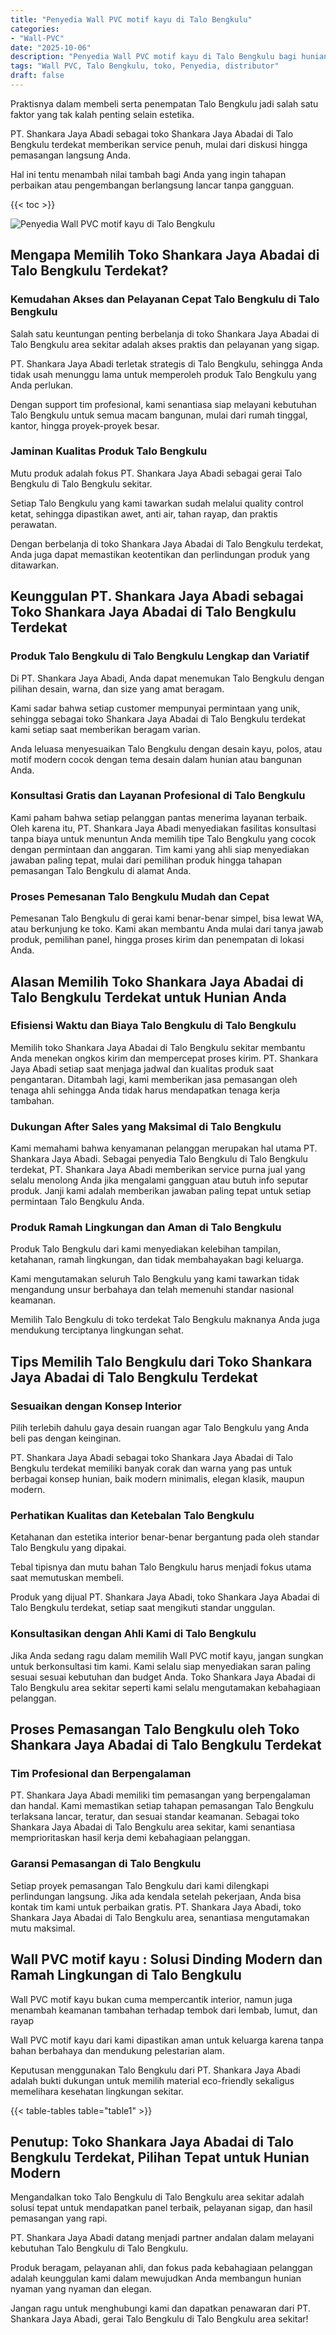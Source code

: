 ```yaml
---
title: "Penyedia Wall PVC motif kayu di Talo Bengkulu"
categories: 
- "Wall-PVC"
date: "2025-10-06"
description: "Penyedia Wall PVC motif kayu di Talo Bengkulu bagi hunian, kantor, serta gerai. Material berkualitas, variasi motif, pilihan warna elegan, beserta servis penempatan oleh teknisi berpengalaman dan jaminan resmi!|Jasa penjualan Wall PVC motif kayu di Talo Bengkulu bagi kebutuhan tempat tinggal, perkantoran, atau gerai, beserta panel berkualitas dan pemasangan oleh tenaga ahli profesional serta kepastian resmi.|Pilihan Wall PVC motif kayu di Talo Bengkulu yang terbukti bagi rumah, kantor, serta gerai, bersama panel terbaik dan penempatan oleh teknisi berpengalaman serta kepastian resmi.|Penjualan Wall PVC motif kayu di Talo Bengkulu bagi rumah, perkantoran, dan ritel, beserta produk berkualitas dan penempatan ditangani oleh tenaga ahli ahli, lengkap dengan kepastian resmi.}"
tags: "Wall PVC, Talo Bengkulu, toko, Penyedia, distributor"
draft: false
---
```


Praktisnya dalam membeli serta penempatan Talo Bengkulu jadi salah satu faktor yang tak kalah penting selain estetika.

PT. Shankara Jaya Abadi sebagai toko Shankara Jaya Abadai di Talo Bengkulu terdekat memberikan service penuh, mulai dari diskusi hingga pemasangan langsung Anda.

Hal ini tentu menambah nilai tambah bagi Anda yang ingin tahapan perbaikan atau pengembangan berlangsung lancar tanpa gangguan.

{{< toc >}}

![Penyedia Wall PVC motif kayu di Talo Bengkulu](/images/Wall-PVC/Penyedia-Wall-PVC-motif-kayu-di-Talo-Bengkulu.png)


## Mengapa Memilih Toko Shankara Jaya Abadai di Talo Bengkulu Terdekat?

### Kemudahan Akses dan Pelayanan Cepat Talo Bengkulu di Talo Bengkulu

Salah satu keuntungan penting berbelanja di toko Shankara Jaya Abadai di Talo Bengkulu area sekitar adalah akses praktis dan pelayanan yang sigap.

PT. Shankara Jaya Abadi terletak strategis di Talo Bengkulu, sehingga Anda tidak usah menunggu lama untuk memperoleh produk Talo Bengkulu yang Anda perlukan.

Dengan support tim profesional, kami senantiasa siap melayani kebutuhan Talo Bengkulu untuk semua macam bangunan, mulai dari rumah tinggal, kantor, hingga proyek-proyek besar.

### Jaminan Kualitas Produk Talo Bengkulu

Mutu produk adalah fokus PT. Shankara Jaya Abadi sebagai gerai Talo Bengkulu di Talo Bengkulu sekitar.

Setiap Talo Bengkulu yang kami tawarkan sudah melalui quality control ketat, sehingga dipastikan awet, anti air, tahan rayap, dan praktis perawatan.

Dengan berbelanja di toko Shankara Jaya Abadai di Talo Bengkulu terdekat, Anda juga dapat memastikan keotentikan dan perlindungan produk yang ditawarkan.

## Keunggulan PT. Shankara Jaya Abadi sebagai Toko Shankara Jaya Abadai di Talo Bengkulu Terdekat

### Produk Talo Bengkulu di Talo Bengkulu Lengkap dan Variatif

Di PT. Shankara Jaya Abadi, Anda dapat menemukan Talo Bengkulu dengan pilihan desain, warna, dan size yang amat beragam.

Kami sadar bahwa setiap customer mempunyai permintaan yang unik, sehingga sebagai toko Shankara Jaya Abadai di Talo Bengkulu terdekat kami setiap saat memberikan beragam varian.

Anda leluasa menyesuaikan Talo Bengkulu dengan desain kayu, polos, atau motif modern cocok dengan tema desain dalam hunian atau bangunan Anda.

### Konsultasi Gratis dan Layanan Profesional di Talo Bengkulu

Kami paham bahwa setiap pelanggan pantas menerima layanan terbaik. Oleh karena itu, PT. Shankara Jaya Abadi menyediakan fasilitas konsultasi tanpa biaya untuk menuntun Anda memilih tipe Talo Bengkulu yang cocok dengan permintaan dan anggaran. Tim kami yang ahli siap menyediakan jawaban paling tepat, mulai dari pemilihan produk hingga tahapan pemasangan Talo Bengkulu di alamat Anda.

### Proses Pemesanan Talo Bengkulu Mudah dan Cepat

Pemesanan Talo Bengkulu di gerai kami benar-benar simpel, bisa lewat WA, atau berkunjung ke toko. Kami akan membantu Anda mulai dari tanya jawab produk, pemilihan panel, hingga proses kirim dan penempatan di lokasi Anda.

## Alasan Memilih Toko Shankara Jaya Abadai di Talo Bengkulu Terdekat untuk Hunian Anda

### Efisiensi Waktu dan Biaya Talo Bengkulu di Talo Bengkulu

Memilih toko Shankara Jaya Abadai di Talo Bengkulu sekitar membantu Anda menekan ongkos kirim dan mempercepat proses kirim. PT. Shankara Jaya Abadi setiap saat menjaga jadwal dan kualitas produk saat pengantaran. Ditambah lagi, kami memberikan jasa pemasangan oleh tenaga ahli sehingga Anda tidak harus mendapatkan tenaga kerja tambahan.

### Dukungan After Sales yang Maksimal di Talo Bengkulu

Kami memahami bahwa kenyamanan pelanggan merupakan hal utama PT. Shankara Jaya Abadi. Sebagai penyedia Talo Bengkulu di Talo Bengkulu terdekat, PT. Shankara Jaya Abadi memberikan service purna jual yang selalu menolong Anda jika mengalami gangguan atau butuh info seputar produk. Janji kami adalah memberikan jawaban paling tepat untuk setiap permintaan Talo Bengkulu Anda.

### Produk Ramah Lingkungan dan Aman di Talo Bengkulu

Produk Talo Bengkulu dari kami menyediakan kelebihan tampilan, ketahanan, ramah lingkungan, dan tidak membahayakan bagi keluarga.

Kami mengutamakan seluruh Talo Bengkulu yang kami tawarkan tidak mengandung unsur berbahaya dan telah memenuhi standar nasional keamanan.

Memilih Talo Bengkulu di toko terdekat Talo Bengkulu maknanya Anda juga mendukung terciptanya lingkungan sehat.

## Tips Memilih Talo Bengkulu dari Toko Shankara Jaya Abadai di Talo Bengkulu Terdekat

### Sesuaikan dengan Konsep Interior 

Pilih terlebih dahulu gaya desain ruangan agar Talo Bengkulu yang Anda beli pas dengan keinginan.

PT. Shankara Jaya Abadi sebagai toko Shankara Jaya Abadai di Talo Bengkulu terdekat memiliki banyak corak dan warna yang pas untuk berbagai konsep hunian, baik modern minimalis, elegan klasik, maupun modern.

### Perhatikan Kualitas dan Ketebalan Talo Bengkulu

Ketahanan dan estetika interior benar-benar bergantung pada oleh standar Talo Bengkulu yang dipakai.

Tebal tipisnya dan mutu bahan Talo Bengkulu harus menjadi fokus utama saat memutuskan membeli.

Produk yang dijual PT. Shankara Jaya Abadi, toko Shankara Jaya Abadai di Talo Bengkulu terdekat, setiap saat mengikuti standar unggulan.

### Konsultasikan dengan Ahli Kami di Talo Bengkulu

Jika Anda sedang ragu dalam memilih Wall PVC motif kayu, jangan sungkan untuk berkonsultasi tim kami. Kami selalu siap menyediakan saran paling sesuai sesuai kebutuhan dan budget Anda. Toko Shankara Jaya Abadai di Talo Bengkulu area sekitar seperti kami selalu mengutamakan kebahagiaan pelanggan.

## Proses Pemasangan Talo Bengkulu oleh Toko Shankara Jaya Abadai di Talo Bengkulu Terdekat

### Tim Profesional dan Berpengalaman

PT. Shankara Jaya Abadi memiliki tim pemasangan yang berpengalaman dan handal. Kami memastikan setiap tahapan pemasangan Talo Bengkulu terlaksana lancar, teratur, dan sesuai standar keamanan. Sebagai toko Shankara Jaya Abadai di Talo Bengkulu area sekitar, kami senantiasa memprioritaskan hasil kerja demi kebahagiaan pelanggan.

### Garansi Pemasangan di Talo Bengkulu

Setiap proyek pemasangan Talo Bengkulu dari kami dilengkapi perlindungan langsung. Jika ada kendala setelah pekerjaan, Anda bisa kontak tim kami untuk perbaikan gratis. PT. Shankara Jaya Abadi, toko Shankara Jaya Abadai di Talo Bengkulu area, senantiasa mengutamakan mutu maksimal.

##  Wall PVC motif kayu : Solusi Dinding Modern dan Ramah Lingkungan di Talo Bengkulu

 Wall PVC motif kayu  bukan cuma mempercantik interior, namun juga menambah keamanan tambahan terhadap tembok dari lembab, lumut, dan rayap

 Wall PVC motif kayu  dari kami dipastikan aman untuk keluarga karena tanpa bahan berbahaya dan mendukung pelestarian alam.

Keputusan menggunakan Talo Bengkulu dari PT. Shankara Jaya Abadi adalah bukti dukungan untuk memilih material eco-friendly sekaligus memelihara kesehatan lingkungan sekitar.

{{< table-tables table="table1" >}}

## Penutup: Toko Shankara Jaya Abadai di Talo Bengkulu Terdekat, Pilihan Tepat untuk Hunian Modern

Mengandalkan toko Talo Bengkulu di Talo Bengkulu area sekitar adalah solusi tepat untuk mendapatkan panel terbaik, pelayanan sigap, dan hasil pemasangan yang rapi.

PT. Shankara Jaya Abadi datang menjadi partner andalan dalam melayani kebutuhan Talo Bengkulu di Talo Bengkulu.

Produk beragam, pelayanan ahli, dan fokus pada kebahagiaan pelanggan adalah keunggulan kami dalam mewujudkan Anda membangun hunian nyaman yang nyaman dan elegan.

Jangan ragu untuk menghubungi kami dan dapatkan penawaran dari PT. Shankara Jaya Abadi, gerai Talo Bengkulu di Talo Bengkulu area sekitar!
